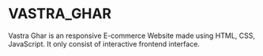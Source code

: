 # VASTRA_GHAR
Vastra Ghar is an responsive E-commerce Website made using HTML, CSS, JavaScript.
It only consist of interactive frontend interface.
